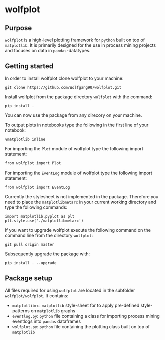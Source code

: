 # wolfplot
## Purpose
`wolfplot` is a high-level plotting framework for `python` built on top of `matplotlib`. It is primarily designed for the use in process mining projects and focuses on data in `pandas`-datatypes.

## Getting started
In order to install wolfplot clone wolfplot to your machine:
```
git clone https://github.com/Wolfgang90/wolfplot.git
```

Install wolfplot from the package directory `wolfplot` with the command:
```
pip install .
```

You can now use the package from any direcory on your machine.

To output plots in notebooks type the following in the first line of your notebook:
```
%matplotlib inline
```

For importing the `Plot` module of wolfplot type the following import statement:
```
from wolfplot import Plot
```
For importing the `EventLog` module of wolfplot type the following import statement:
```
from wolfplot import EventLog
```

Currently the stylesheet is not implemented in the package. Therefore you need to place the `matplotlibmetarc` in your current working directory and type the following commands:
```
import matplotlib.pyplot as plt
plt.style.use('./matplotlibmetarc')
```

If you want to upgrade wolfplot execute the following command on the command line from the directory `wolfplot`:
```
git pull origin master
```
Subsequently upgrade the package with:
```
pip install . --upgrade
```

## Package setup


All files required for using `wolfplot` are located in the subfolder `wolfplot/wolfplot`. It contains:
* `matplotlibrc`: `matplotlib` style-sheet for to apply pre-defined style-patterns on `matplotlib` graphs
* `eventlog.py`: `python` file containing a class for importing process mining eventlogs into `pandas` dataframes
* `wolfplot.py`: `python` file containing the plotting class built on top of `matplotlib`

